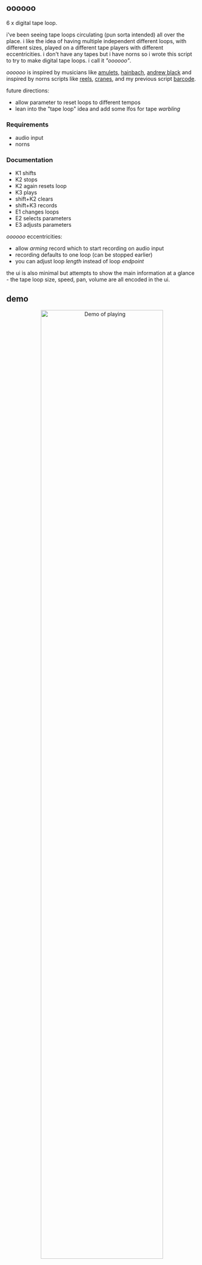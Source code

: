 ## oooooo

6 x digital tape loop.


i've been seeing tape loops circulating (pun sorta intended) all over the place. i like the idea of having multiple independent different loops, with different sizes, played on a different tape players with different eccentricities. i don't have any tapes but i have norns so i wrote this script to try to make digital tape loops. i call it *"oooooo"*.

*oooooo* is inspired by musicians like [amulets](https://www.youtube.com/watch?v=hER3s1NPr_U), [hainbach](https://www.youtube.com/watch?v=cVy9ABT5-iY), [andrew black](https://www.instagram.com/andy_____black) and inspired by norns scripts like [reels](https://llllllll.co/t/reels), [cranes](https://llllllll.co/t/cranes), and my previous script [barcode](https://llllllll.co/t/barcode).

future directions:

- allow parameter to reset loops to different tempos
- lean into the "tape loop" idea and add some lfos for tape *warbling*

### Requirements

- audio input
- norns

### Documentation

- K1 shifts
- K2 stops
- K2 again resets loop
- K3 plays
- shift+K2 clears
- shift+K3 records
- E1 changes loops
- E2 selects parameters
- E3 adjusts parameters

*oooooo* eccentricities:

- allow *arming* record which to start recording on audio input
- recording defaults to one loop (can be stopped earlier)
- you can adjust loop *length* instead of loop *endpoint*

the ui is also minimal but attempts to show the main information at a glance - the tape loop size, speed, pan, volume are all encoded in the ui.

## demo 

<p align="center"><a href="https://www.instagram.com/p/X/"><img src="X" alt="Demo of playing" width=80%></a></p>

## my other norns

- [barcode](https://github.com/schollz/barcode): replays a buffer six times, at different levels & pans & rates & positions, modulated by lfos on every parameter.
- [blndr](https://github.com/schollz/blndr): a quantized delay with time morphing
- [clcks](https://github.com/schollz/clcks): a tempo-locked repeater for monome norns

## license 

mit 